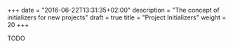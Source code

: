 +++
date = "2016-06-22T13:31:35+02:00"
description = "The concept of initializers for new projects"
draft = true
title = "Project Initializers"
weight = 20
+++

TODO
